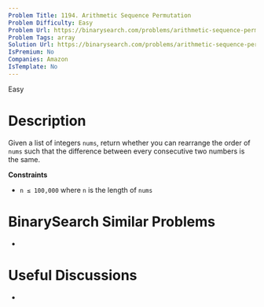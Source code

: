 ```yaml
---
Problem Title: 1194. Arithmetic Sequence Permutation
Problem Difficulty: Easy
Problem Url: https://binarysearch.com/problems/arithmetic-sequence-permutation/
Problem Tags: array
Solution Url: https://binarysearch.com/problems/arithmetic-sequence-permutation/solutions/
IsPremium: No
Companies: Amazon
IsTemplate: No
---
```


<span style="color: ;">Easy</span>

# Description

Given a list of integers `nums`, return whether you can rearrange the order of `nums` such that the difference between every consecutive two numbers is the same.

**Constraints**
- `n ≤ 100,000` where `n` is the length of `nums`

# BinarySearch Similar Problems

- []()

# Useful Discussions

- []()
